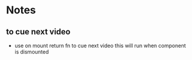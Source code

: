 # Notes

## to cue next video

- use on mount return fn to cue next video this will run when component is dismounted
